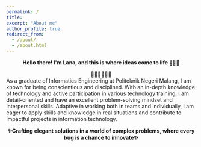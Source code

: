 ```yaml
---
permalink: /
title: 
excerpt: "About me"
author_profile: true
redirect_from: 
  - /about/
  - /about.html
---
```


<p align="center">
  <strong>Hello there! I'm Lana, and this is where ideas come to life 👨🏻‍💻</strong>
</p>

<center>🧚🏻‍♂️🧚🏻‍♂️</center>
As a graduate of Informatics Engineering at Politeknik Negeri Malang, I am known for being conscientious and disciplined. With an in-depth knowledge of technology and active participation in various technology training, I am detail-oriented and have an excellent problem-solving mindset and interpersonal skills. Adaptive in working both in teams and individually, I am eager to apply skills and knowledge in real situations and contribute to impactful projects in information technology. 

<p align="center">
  <strong>✨Crafting elegant solutions in a world of complex problems, where every bug is a chance to innovate✨</strong>
</p>
